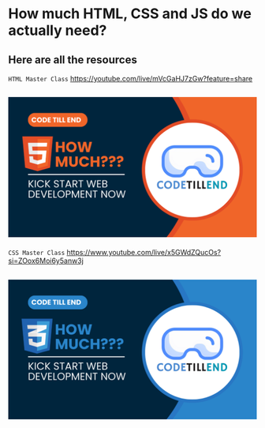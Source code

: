 # How much HTML, CSS and JS do we actually need?
Here are all the resources
---
`HTML Master Class` <https://youtube.com/live/mVcGaHJ7zGw?feature=share>

![](https://github.com/Subhajit-Ghatak/kick-start-web-development/blob/master/HTML/thumbnail.png?raw=true)
---
`CSS Master Class` <https://www.youtube.com/live/x5GWdZQucOs?si=ZOox6Moi6y5anw3j>

![](https://github.com/Subhajit-Ghatak/kick-start-web-development/blob/master/CSS/thumbnail.png?raw=true)
---
